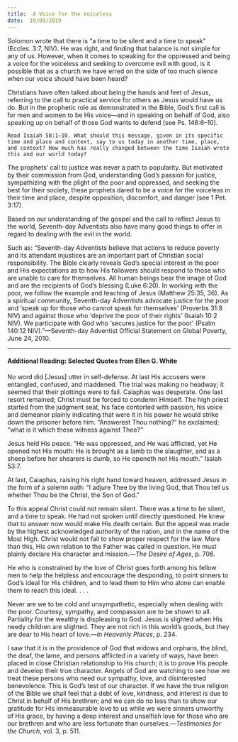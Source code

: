 ```yaml
---
title:  A Voice for the Voiceless
date:  19/09/2019
---
```


Solomon wrote that there is “a time to be silent and a time to speak” (Eccles. 3:7, NIV). He was right, and finding that balance is not simple for any of us. However, when it comes to speaking for the oppressed and being a voice for the voiceless and seeking to overcome evil with good, is it possible that as a church we have erred on the side of too much silence when our voice should have been heard?

Christians have often talked about being the hands and feet of Jesus, referring to the call to practical service for others as Jesus would have us do. But in the prophetic role as demonstrated in the Bible, God’s first call is for men and women to be His voice—and in speaking on behalf of God, also speaking up on behalf of those God wants to defend (see Ps. 146:6–10).

`Read Isaiah 58:1–10. What should this message, given in its specific time and place and context, say to us today in another time, place, and context? How much has really changed between the time Isaiah wrote this and our world today?`

The prophets’ call to justice was never a path to popularity. But motivated by their commission from God, understanding God’s passion for justice, sympathizing with the plight of the poor and oppressed, and seeking the best for their society, these prophets dared to be a voice for the voiceless in their time and place, despite opposition, discomfort, and danger (see 1 Pet. 3:17).

Based on our understanding of the gospel and the call to reflect Jesus to the world, Seventh-day Adventists also have many good things to offer in regard to dealing with the evil in the world.

Such as: “Seventh-day Adventists believe that actions to reduce poverty and its attendant injustices are an important part of Christian social responsibility. The Bible clearly reveals God’s special interest in the poor and His expectations as to how His followers should respond to those who are unable to care for themselves. All human beings bear the image of God and are the recipients of God’s blessing (Luke 6:20). In working with the poor, we follow the example and teaching of Jesus (Matthew 25:35, 36). As a spiritual community, Seventh-day Adventists advocate justice for the poor and ‘speak up for those who cannot speak for themselves’ (Proverbs 31:8 NIV) and against those who ‘deprive the poor of their rights’ (Isaiah 10:2 NIV). We participate with God who ‘secures justice for the poor’ (Psalm 140:12 NIV).”—Seventh-day Adventist Official Statement on Global Poverty, June 24, 2010.

---

#### Additional Reading: Selected Quotes from Ellen G. White

No word did [Jesus] utter in self-defense. At last His accusers were entangled, confused, and maddened. The trial was making no headway; it seemed that their plottings were to fail. Caiaphas was desperate. One last resort remained; Christ must be forced to condemn Himself. The high priest started from the judgment seat, his face contorted with passion, his voice and demeanor plainly indicating that were it in his power he would strike down the prisoner before him. “Answerest Thou nothing?” he exclaimed; “what is it which these witness against Thee?”  

Jesus held His peace. “He was oppressed, and He was afflicted, yet He opened not His mouth: He is brought as a lamb to the slaughter, and as a sheep before her shearers is dumb, so He openeth not His mouth.” Isaiah 53:7.  

At last, Caiaphas, raising his right hand toward heaven, addressed Jesus in the form of a solemn oath: “I adjure Thee by the living God, that Thou tell us whether Thou be the Christ, the Son of God.” 

To this appeal Christ could not remain silent. There was a time to be silent, and a time to speak. He had not spoken until directly questioned. He knew that to answer now would make His death certain. But the appeal was made by the highest acknowledged authority of the nation, and in the name of the Most High. Christ would not fail to show proper respect for the law. More than this, His own relation to the Father was called in question. He must plainly declare His character and mission.—_The Desire of Ages_, p. 706.

He who is constrained by the love of Christ goes forth among his fellow men to help the helpless and encourage the desponding, to point sinners to God’s ideal for His children, and to lead them to Him who alone can enable them to reach this ideal. . . .

Never are we to be cold and unsympathetic, especially when dealing with the poor. Courtesy, sympathy, and compassion are to be shown to all. Partiality for the wealthy is displeasing to God. Jesus is slighted when His needy children are slighted. They are not rich in this world’s goods, but they are dear to His heart of love.—_In Heavenly Places_, p. 234.

I saw that it is in the providence of God that widows and orphans, the blind, the deaf, the lame, and persons afflicted in a variety of ways, have been placed in close Christian relationship to His church; it is to prove His people and develop their true character. Angels of God are watching to see how we treat these persons who need our sympathy, love, and disinterested benevolence. This is God’s test of our character. If we have the true religion of the Bible we shall feel that a debt of love, kindness, and interest is due to Christ in behalf of His brethren; and we can do no less than to show our gratitude for His immeasurable love to us while we were sinners unworthy of His grace, by having a deep interest and unselfish love for those who are our brethren and who are less fortunate than ourselves.—_Testimonies for the Church_, vol. 3, p. 511.